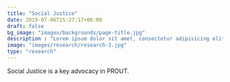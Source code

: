 ```yaml
---
title: "Social Justice"
date: 2019-07-06T15:27:17+06:00
draft: false
bg_image: "images/backgrounds/page-title.jpg"
description : "Lorem ipsum dolor sit amet, consectetur adipisicing elit, sed do eiusmod tempor incididunt ut labore. dolore magna aliqua. Ut enim ad minim veniam, quis nostrud."
image: "images/research/research-3.jpg"
type: "research"
---
```


Social Justice is a key advocacy in PROUT.
